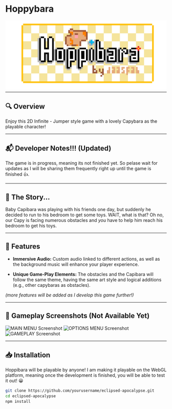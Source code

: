 # Hoppybara

<div align="center">
  <img src="Hoppibara_LOGO.png" alt="Game Logo" style="margin-bottom: -10px;">
</div>

---

## 🔍 Overview

Enjoy this 2D Infinite - Jumper style game with a lovely Capybara as the playable character!

---

## 📬 Developer Notes!!! (Updated)

The game is in progress, meaning its not finished yet. So pelase wait for updates as I will be sharing them frequently right up until the game is finished 👍.

---

## 📖 The Story...

Baby Capibara was playing with his friends one day, but suddenly he decided to run to his bedroom to get some toys. WAIT, what is that? Oh no, our Capy is facing numerous obstacles and *you* have to help him reach his bedroom to get his toys. 

---

## 👾 Features

- **Immersive Audio:** Custom audio linked to different actions, as well as the background music will enhance your player experience. 
  
- **Unique Game-Play Elements:** The obstacles and the Capibara will follow the same theme, having the same art style and logical additions (e.g., other capybaras as obstacles).

_(more features will be added as I develop this game further!)_

---

## 📸 Gameplay Screenshots (Not Available Yet)

![MAIN MENU Screenshot](screenshots/screenshot2.png)
![OPTIONS MENU Screenshot](screenshots/screenshot2.png)
![GAMEPLAY Screenshot](screenshots/screenshot3.png)

---

## 📥 Installation

Hoppibara will be playable by anyone! I am making it playable on the WebGL platform, meaning once the development is finished, you will be able to test it out! 😀

  
```bash
git clone https://github.com/yourusername/eclipsed-apocalypse.git
cd eclipsed-apocalypse
npm install




